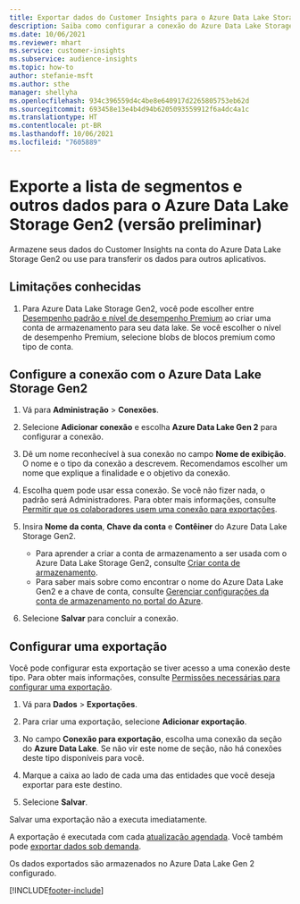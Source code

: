 ```yaml
---
title: Exportar dados do Customer Insights para o Azure Data Lake Storage Gen2
description: Saiba como configurar a conexão do Azure Data Lake Storage Gen2.
ms.date: 10/06/2021
ms.reviewer: mhart
ms.service: customer-insights
ms.subservice: audience-insights
ms.topic: how-to
author: stefanie-msft
ms.author: sthe
manager: shellyha
ms.openlocfilehash: 934c396559d4c4be8e640917d2265805753eb62d
ms.sourcegitcommit: 693458e13e4b4d94b6205093559912f6a4dc4a1c
ms.translationtype: HT
ms.contentlocale: pt-BR
ms.lasthandoff: 10/06/2021
ms.locfileid: "7605889"
---
```

# <a name="export-segment-list-and-other-data-to-azure-data-lake-storage-gen2-preview"></a>Exporte a lista de segmentos e outros dados para o Azure Data Lake Storage Gen2 (versão preliminar)

Armazene seus dados do Customer Insights na conta do Azure Data Lake Storage Gen2 ou use para transferir os dados para outros aplicativos.

## <a name="known-limitations"></a>Limitações conhecidas

1. Para Azure Data Lake Storage Gen2, você pode escolher entre [Desempenho padrão e nível de desempenho Premium](/azure/storage/blobs/create-data-lake-storage-account) ao criar uma conta de armazenamento para seu data lake. Se você escolher o nível de desempenho Premium, selecione blobs de blocos premium como tipo de conta. 


## <a name="set-up-the-connection-to-azure-data-lake-storage-gen2"></a>Configure a conexão com o Azure Data Lake Storage Gen2 


1. Vá para **Administração** > **Conexões**.

1. Selecione **Adicionar conexão** e escolha **Azure Data Lake Gen 2** para configurar a conexão.

1. Dê um nome reconhecível à sua conexão no campo **Nome de exibição**. O nome e o tipo da conexão a descrevem. Recomendamos escolher um nome que explique a finalidade e o objetivo da conexão.

1. Escolha quem pode usar essa conexão. Se você não fizer nada, o padrão será Administradores. Para obter mais informações, consulte [Permitir que os colaboradores usem uma conexão para exportações](connections.md#allow-contributors-to-use-a-connection-for-exports).

1. Insira **Nome da conta**, **Chave da conta** e **Contêiner** do Azure Data Lake Storage Gen2.
    - Para aprender a criar a conta de armazenamento a ser usada com o Azure Data Lake Storage Gen2, consulte [Criar conta de armazenamento](/azure/storage/blobs/create-data-lake-storage-account). 
    - Para saber mais sobre como encontrar o nome do Azure Data Lake Gen2 e a chave de conta, consulte [Gerenciar configurações da conta de armazenamento no portal do Azure](/azure/storage/common/storage-account-manage).

1. Selecione **Salvar** para concluir a conexão. 

## <a name="configure-an-export"></a>Configurar uma exportação

Você pode configurar esta exportação se tiver acesso a uma conexão deste tipo. Para obter mais informações, consulte [Permissões necessárias para configurar uma exportação](export-destinations.md#set-up-a-new-export).

1. Vá para **Dados** > **Exportações**.

1. Para criar uma exportação, selecione **Adicionar exportação**.

1. No campo **Conexão para exportação**, escolha uma conexão da seção do **Azure Data Lake**. Se não vir este nome de seção, não há conexões deste tipo disponíveis para você.

1. Marque a caixa ao lado de cada uma das entidades que você deseja exportar para este destino.

1. Selecione **Salvar**.

Salvar uma exportação não a executa imediatamente.

A exportação é executada com cada [atualização agendada](system.md#schedule-tab). Você também pode [exportar dados sob demanda](export-destinations.md#run-exports-on-demand). 

Os dados exportados são armazenados no Azure Data Lake Gen 2 configurado. 

[!INCLUDE[footer-include](../includes/footer-banner.md)]
